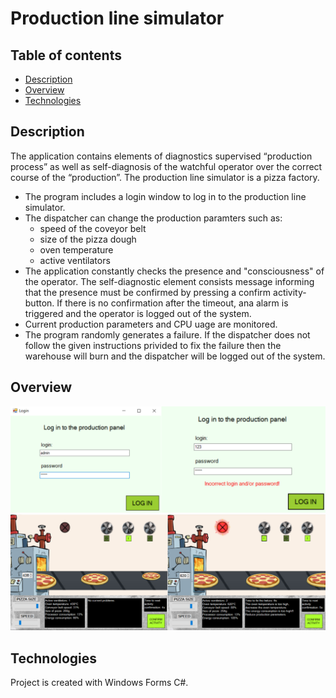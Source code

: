 # Production line simulator
## Table of contents
* [Description](#description)
* [Overview](#overview)
* [Technologies](#technologies)

## Description
The application contains elements of diagnostics supervised “production process” as well as self-diagnosis of the watchful operator over the correct course of the “production”. The production line simulator is a pizza factory.

* The program includes a login window to log in to the production line simulator.
* The dispatcher can change the production paramters such as:
  - speed of the coveyor belt 
  - size of the pizza dough
  - oven temperature
  - active ventilators
* The application constantly checks the presence and "consciousness" of the operator. The self-diagnostic element consists message informing that the presence must be confirmed by pressing a confirm activity-button. If there is no confirmation after the timeout, ana alarm is triggered and the operator is logged out of the system. 
* Current production parameters and CPU uage are monitored. 
* The program randomly generates a failure. If the dispatcher does not follow the given instructions privided to fix the failure then the warehouse will burn and the dispatcher will be logged out of the system.

## Overview
![Login](./images/login.png)
![Game overview](./images/production.png)

## Technologies
Project is created with Windows Forms C#.